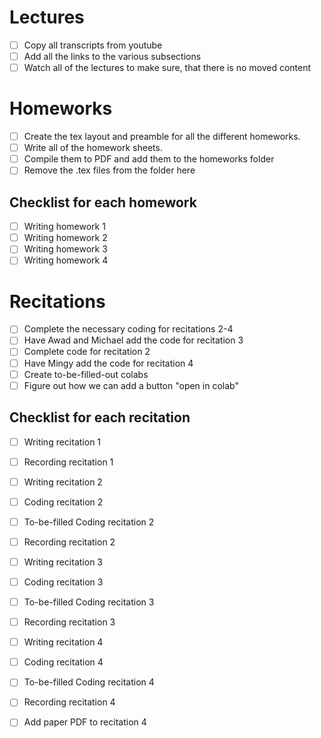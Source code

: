 # Lectures
- [ ] Copy all transcripts from youtube
- [ ] Add all the links to the various subsections
- [ ] Watch all of the lectures to make sure, that there is no moved content

# Homeworks
- [ ] Create the tex layout and preamble for all the different homeworks.
- [ ] Write all of the homework sheets.
- [ ] Compile them to PDF and add them to the homeworks folder
- [ ] Remove the .tex files from the folder here

## Checklist for each homework
- [ ] Writing homework 1
- [ ] Writing homework 2
- [ ] Writing homework 3
- [ ] Writing homework 4

# Recitations
- [ ] Complete the necessary coding for recitations 2-4
- [ ] Have Awad and Michael add the code for recitation 3
- [ ] Complete code for recitation 2
- [ ] Have Mingy add the code for recitation 4
- [ ] Create to-be-filled-out colabs
- [ ] Figure out how we can add a button "open in colab"

## Checklist for each recitation 
- [ ] Writing recitation 1
- [ ] Recording recitation 1

- [ ] Writing recitation 2
- [ ] Coding recitation 2
- [ ] To-be-filled Coding recitation 2
- [ ] Recording recitation 2

- [ ] Writing recitation 3
- [ ] Coding recitation 3
- [ ] To-be-filled Coding recitation 3
- [ ] Recording recitation 3

- [ ] Writing recitation 4
- [ ] Coding recitation 4
- [ ] To-be-filled Coding recitation 4
- [ ] Recording recitation 4
- [ ] Add paper PDF to recitation 4
